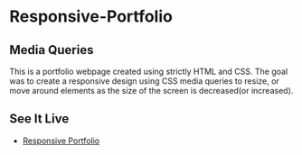 # Responsive-Portfolio

## Media Queries

This is a portfolio webpage created using strictly HTML and CSS. The goal was to create a responsive design using 
CSS media queries to resize, or move around elements as the size of the screen is decreased(or increased).

## See It Live

* [Responsive Portfolio](https://arrowfoxie.github.io/Responsive-Portfolio/)
